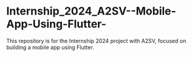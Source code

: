 # Internship_2024_A2SV--Mobile-App-Using-Flutter-
This repository is for the Internship 2024 project with A2SV, focused on building a mobile app using Flutter.
